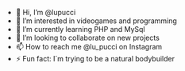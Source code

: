 - 👋 Hi, I’m @lupucci
- 👀 I’m interested in videogames and programming
- 🌱 I’m currently learning PHP and MySql
- 💞️ I’m looking to collaborate on new projects
- 📫 How to reach me @lu_pucci on Instagram
- ⚡ Fun fact: I´m trying to be a natural bodybuilder 

<!---
lupucci/lupucci is a ✨ special ✨ repository because its `README.md` (this file) appears on your GitHub profile.
You can click the Preview link to take a look at your changes.
--->
